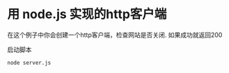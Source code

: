 # 用 node.js 实现的http客户端

在这个例子中你会创建一个http客户端，检查网站是否关闭. 如果成功就返回200

启动脚本

    node server.js

[1]: http://127.0.0.1:3000
